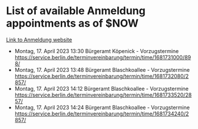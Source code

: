 # List of available Anmeldung appointments as of $NOW
[Link to Anmeldung website](https://service.berlin.de/terminvereinbarung/termin/tag.php?termin=1&anliegen[]=120686&dienstleisterlist=122210,122217,327316,122219,327312,122227,327314,122231,327346,122243,327348,122254,122252,329742,122260,329745,122262,329748,122271,327278,122273,327274,122277,327276,330436,122280,327294,122282,327290,122284,327292,122291,327270,122285,327266,122286,327264,122296,327268,150230,329760,122297,327286,122294,327284,122312,329763,122314,329775,122304,327330,122311,327334,122309,327332,317869,122281,327352,122279,329772,122283,122276,327324,122274,327326,122267,329766,122246,327318,122251,327320,122257,327322,122208,327298,122226,327300&herkunft=http%3A%2F%2Fservice.berlin.de%2Fdienstleistung%2F120686%2F)
- Montag, 17. April 2023 13:30 Bürgeramt Köpenick - Vorzugstermine https://service.berlin.de/terminvereinbarung/termin/time/1681731000/898/
- Montag, 17. April 2023 13:48 Bürgeramt Blaschkoallee - Vorzugstermine https://service.berlin.de/terminvereinbarung/termin/time/1681732080/2857/
- Montag, 17. April 2023 14:12 Bürgeramt Blaschkoallee - Vorzugstermine https://service.berlin.de/terminvereinbarung/termin/time/1681733520/2857/
- Montag, 17. April 2023 14:24 Bürgeramt Blaschkoallee - Vorzugstermine https://service.berlin.de/terminvereinbarung/termin/time/1681734240/2857/
